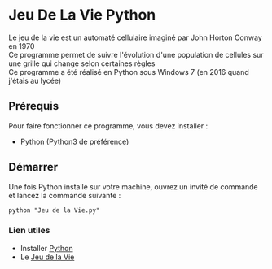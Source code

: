 # Jeu De La Vie Python

Le jeu de la vie est un automaté cellulaire imaginé par John Horton Conway en 1970  
Ce programme permet de suivre l'évolution d'une population de cellules sur une grille qui change selon certaines règles  
Ce programme a été réalisé en Python sous Windows 7 (en 2016 quand j'étais au lycée)  

## Prérequis

Pour faire fonctionner ce programme, vous devez installer :

  - Python (Python3 de préférence)
  
 ## Démarrer
 
Une fois Python installé sur votre machine, ouvrez un invité de commande et lancez la commande suivante :
```
python "Jeu de la Vie.py"
```

### Lien utiles

- Installer [Python](https://www.python.org/downloads/)
- Le [Jeu de la Vie](https://fr.wikipedia.org/wiki/Jeu_de_la_vie)

